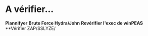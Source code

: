 # A vérifier...

**Plannifyer**
**Brute Force Hydra/John**
**Revérifier l'exec de winPEAS**
**Vérifier ZAP/SSLYZE/